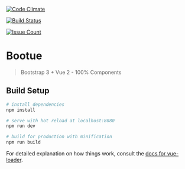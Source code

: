 [![Code Climate](https://codeclimate.com/github/codeclimate/codeclimate/badges/gpa.svg)](https://codeclimate.com/github/maestro-server/bootue)

[![Build Status](https://travis-ci.org/maestro-server/bootue.svg?branch=master)](https://travis-ci.org/maestro-server/bootue)

[![Issue Count](https://codeclimate.com/github/codeclimate/codeclimate/badges/issue_count.svg)](https://codeclimate.com/github/maestro-server/bootue)

# Bootue

> Bootstrap 3 + Vue 2 - 100% Components

## Build Setup

``` bash
# install dependencies
npm install

# serve with hot reload at localhost:8080
npm run dev

# build for production with minification
npm run build
```

For detailed explanation on how things work, consult the [docs for vue-loader](http://vuejs.github.io/vue-loader).
